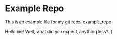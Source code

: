 # Example Repo

This is an example file for my git repo: example_repo

Hello me! Well, what did you expect, anything less? ;)
